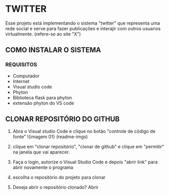 # TWITTER
Esse projeto está implementando o sistema "twitter" que representa uma rede social e serve para fazer publicações e interajir com outros usuarios virtualmente. (refere-se ao site "X")

## COMO INSTALAR O SISTEMA
### REQUISITOS
- Computador
- Internet 
- Visual studio code
- Phyton
- Biblioteca flask para phyton
- extensão phyton do VS code

## CLONAR REPOSITÓRIO DO GITHUB
1. Abra o Visual studio Code e clique no botão "controle de código de fonte"
!{imagem 01} (readme-imgs)

2. clique em "clonar repositório", "clonar de github" e clique em "permitir" na janela que vai aparecer.

3. Faça o login, autorize o Visual Studio Code e depois "abrir link" para abrir novamente o programa 

4. escolha o repositório do projeto para clonar 

5. Deseja abrir o repositório clonado? Abrir



